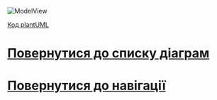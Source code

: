 ![ModelView](http://www.plantuml.com/plantuml/proxy?idx=0&src=https://raw.githubusercontent.com/teramont/databaseQuestioning/master/Information/Diagrams/BEM%2BERM/bem.pu)

[Код plantUML](https://github.com/teramont/databaseQuestioning/blob/master/Information/Diagrams/BEM%2BERM/bem.pu)
# [Повернутися до списку діаграм](https://github.com/teramont/databaseQuestioning/blob/master/Information/Diagrams.md)
# [Повернутися до навігації](https://github.com/teramont/databaseQuestioning/blob/master/Information/navigation.md)
